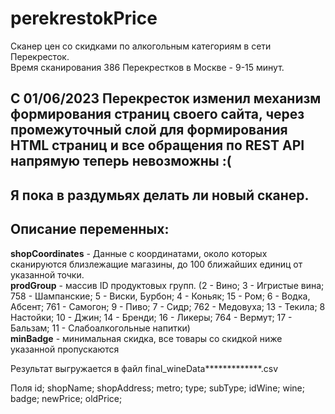 # perekrestokPrice


Сканер цен со скидками по алкогольным категориям в сети Перекресток. <br>
Время сканирования 386 Перекрестков в Москве - 9-15 минут.

## C 01/06/2023 Перекресток изменил механизм формирования страниц своего сайта, через промежуточный слой для формирования HTML страниц и все обращения по REST API напрямую теперь невозможны :( 
## Я пока в раздумьях делать ли новый сканер.

## Описание переменных:<br>
**shopCoordinates** - Данные с координатами, около которых сканируются близлежащие магазины, до 100 ближайших единиц от указанной точки.<br>
**prodGroup** - массив ID продуктовых групп.
(2 - Вино;
3 - Игристые вина;
758 - Шампанские;
5 - Виски, Бурбон;
4 - Коньяк;
15 - Ром;
6 - Водка, Абсент;
761 - Самогон;
9 - Пиво;
7 - Сидр;
762 - Медовуха;
13 - Текила;
8 Настойки;
10 - Джин;
14 - Бренди;
16 - Ликеры;
764 - Вермут;
17 - Бальзам;
11 - Слабоалкогольные напитки)
<br>
**minBadge** - минимальная скидка, все товары со скидкой ниже указанной пропускаются 

Результат выгружается в файл final_wineData*************.csv <br>

Поля
id;	shopName;	shopAddress;	metro;	type;	subType;	idWine;	wine;	badge;	newPrice;	oldPrice;

